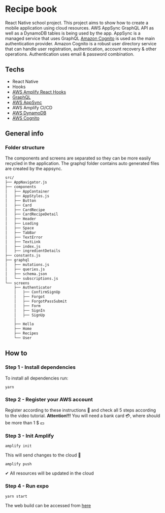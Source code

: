 # Recipe book

React Native school project. This project aims to show how to create a mobile application using cloud resources.
AWS AppSync GraphQL API as well as a DynamoDB tables is being used by the app.
AppSync is a managed service that uses GraphQL
[Amazon Cognito](https://aws.amazon.com/cognito/) is used as the main authentication provider.
Amazon Cognito is a robust user directory service that can handle user registration,
authentication, account recovery & other operations. Authentication uses email & password combination.

## Techs

* React Native
* Hooks
* [AWS Amplify React Hooks](https://www.npmjs.com/package/aws-amplify-react-hooks)
* [GraphQL](https://www.howtographql.com/)
* [AWS AppSync](https://aws.amazon.com/appsync/)
* AWS Amplify CI/CD
* [AWS DynamoDB](https://aws.amazon.com/dynamodb/)
* [AWS Cognito](https://aws.amazon.com/cognito/)


## General info

### Folder structure

The components and screens are separated so they can be more easily recycled in the application.
The graphql folder contains auto generated files are created by the appsync.

````bash
src/
├── AppNavigator.js
├── components
│   ├── AppContainer
│   ├── AppStyles.js
│   ├── Button
│   ├── Card
│   ├── CardRecipe
│   ├── CardRecipeDetail
│   ├── Header
│   ├── Loading
│   ├── Space
│   ├── TabBar
│   ├── TextError
│   ├── TextLink
│   ├── index.js
│   ├── ingredientDetails
├── constants.js
├── graphql
│   ├── mutations.js
│   ├── queries.js
│   ├── schema.json
│   └── subscriptions.js
└── screens
    ├── Authenticator
    │   ├── ConfirmSignUp
    │   ├── Forgot
    │   ├── ForgotPassSubmit
    │   ├── Form
    │   ├── SignIn
    │   ├── SignUp
    │     
    ├── Hello
    ├── Home
    ├── Recipes
    └── User
````

## How to

### Step 1 - Install dependencies
To install all dependencies run:
```shell script
yarn
```

### Step 2 - Register your AWS account

Register according to these instructions 📃 and check all 5 steps according to the video tutorial.
**Attention!!!** You will need a bank card 💳, where should be more than 1 $ 💵

### Step 3 - Init Amplify

`amplify init`


This will send changes to the cloud 💭

`amplify push`

✔ All resources will be updated in the cloud

### Step 4 - Run expo

```shell script
yarn start
```

The web build can be accessed from [here](https://master.d3ppqs497a73jr.amplifyapp.com/)
